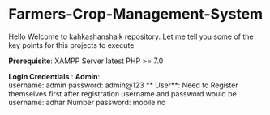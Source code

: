 # Farmers-Crop-Management-System
Hello Welcome to kahkashanshaik repository. Let me tell you some of the key points for this projects to execute

**Prerequisite**:
    XAMPP Server latest
    PHP >= 7.0

**Login Credentials** :
     **Admin**:  
          username: admin
          password: admin@123
     ** User**:
          Need to Register themselves first after registration username and password would be
          username: adhar Number
          password: mobile no
